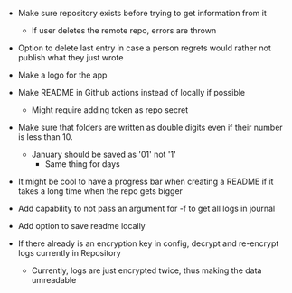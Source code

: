 
* Make sure repository exists before trying to get information from it
  * If user deletes the remote repo, errors are thrown

* Option to delete last entry in case a person regrets would rather not publish what they just wrote

* Make a logo for the app

* Make README in Github actions instead of locally if possible
  * Might require adding token as repo secret

* Make sure that folders are written as double digits even if their number is less than 10.
  * January should be saved as '01' not '1'
    * Same thing for days

* It might be cool to have a progress bar when creating a README if it takes a long time when the repo gets bigger

* Add capability to not pass an argument for -f to get all logs in journal

* Add option to save readme locally

* If there already is an encryption key in config, decrypt and re-encrypt logs currently in Repository
  * Currently, logs are just encrypted twice, thus making the data umreadable
